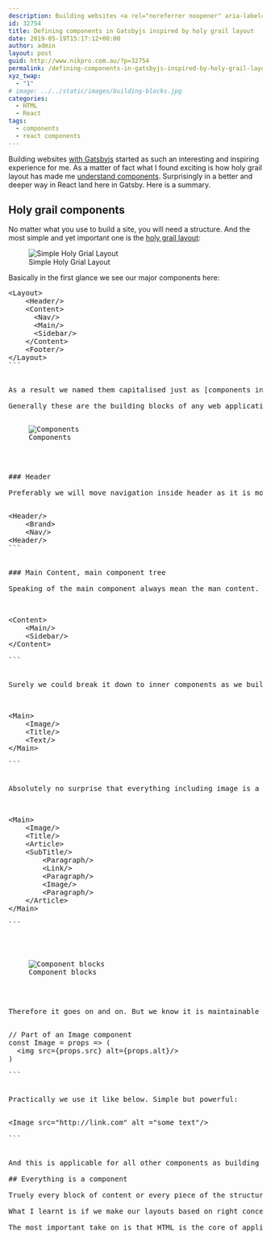```yaml
---
description: Building websites <a rel="noreferrer noopener" aria-label="with Gatsbyjs (opens in a new tab)" href="https://gastbyjs.org" target="_blank">with Gatsbyjs</a> started as such an interesting and inspiring experience for me. As a matter of fact what I found exciting is how holy grail layout has made me [understand components](http://www.nikpro.com.au/nested-components-in-react-how-to-render-a-child-component-inside-a-parent-componentpart-2/). Surprisingly in a better and deeper way in React land here in Gatsby.
id: 32754
title: Defining components in Gatsbyjs inspired by holy grail layout
date: 2019-05-19T15:17:12+00:00
author: admin
layout: post
guid: http://www.nikpro.com.au/?p=32754
permalink: /defining-components-in-gatsbyjs-inspired-by-holy-grail-layout/
xyz_twap:
  - "1"
# image: ../../static/images/building-blocks.jpg
categories:
  - HTML
  - React
tags:
  - components
  - react components
---
```


Building websites <a rel="noreferrer noopener" aria-label="with Gatsbyjs (opens in a new tab)" href="https://gatsbyjs.org" target="_blank">with Gatsbyjs</a> started as such an interesting and inspiring experience for me. As a matter of fact what I found exciting is how holy grail layout has made me [understand components](http://www.nikpro.com.au/nested-components-in-react-how-to-render-a-child-component-inside-a-parent-componentpart-2/). Surprisingly in a better and deeper way in React land here in Gatsby. Here is a summary.

## Holy grail components

No matter what you use to build a site, you will need a structure. And the most simple and yet important one is the [holy grail layout](http://www.nikpro.com.au/create-a-simple-website-layout-using-flexbox/):

<figure>
<img src="/images/holy-grail-layout.png" alt="Simple Holy Grial Layout" /> 
<figcaption>Simple Holy Grial Layout</figcaption>
</figure>

Basically in the first glance we see our major components here:

<pre >&lt;Layout>  
    &lt;Header/>
    &lt;Content>
      &lt;Nav/>
      &lt;Main/>
      &lt;Sidebar/>
    &lt;/Content>
    &lt;Footer/>
&lt;/Layout>
```


As a result we named them capitalised just as [components in react](http://www.nikpro.com.au/more-on-react-components-with-examples/) to better understand the application. Layout is the main component of the application and Content includes the main content of the site. Including Navigation, Sidebar and Main.

Generally these are the building blocks of any web application. And understanding this basic concept is the key for more complex structures. Lets talk about each main component in depth.
<figure>
<img src="/images/components.jpeg" alt="Components"  /> 
<figcaption>Components</figcaption>
</figure>

### Header

Preferably we will move navigation inside header as it is more suited there for most use cases. Most likely we will have a logo or brand on top of the application as well. As a result we will have a complete Header component like this:

<pre >&lt;Header/>
    &lt;Brand>
    &lt;Nav/>
&lt;Header/>
```


### Main Content, main component tree

Speaking of the main component always mean the man content. It could be built of a massive component tree that is hard to maintain. But a good structure never fails even if it looks complex. Our main component here is the Content component:

<pre >   
&lt;Content>
    &lt;Main/>
    &lt;Sidebar/>
&lt;/Content>

```


Surely we could break it down to inner components as we build the structure. Usually the **Main component** is the main article or story in the website. Alternatively it could be the loop of your blog posts. Either way it is content and needs a structure of content:

<pre >   
&lt;Main>
    &lt;Image/>
    &lt;Title/>
    &lt;Text/>
&lt;/Main>

```


Absolutely no surprise that everything including image is a component. This is how Gatsby structures the applications and it is how it should be. Links are also components in gatsby. We could extend our content further:

<pre >   
&lt;Main>
    &lt;Image/>
    &lt;Title/>
    &lt;Article>
    &lt;SubTitle/>
        &lt;Paragraph/>
        &lt;Link/>
        &lt;Paragraph/>
        &lt;Image/>
        &lt;Paragraph/>
    &lt;/Article>
&lt;/Main>

```


<figure>
<img src="/images/main-blocks.png" alt="Component blocks" /> 
<figcaption>Component blocks</figcaption>
</figure>

Therefore it goes on and on. But we know it is maintainable and easy to understand. And here is a simplified Image component in React:

<pre >
// Part of an Image component
const Image = props => (
  &lt;img src={props.src} alt={props.alt}/>
)

```


Practically we use it like below. Simple but powerful:

<pre >
&lt;Image src="http://link.com" alt ="some text"/>

```


And this is applicable for all other components as building blocks of the application.

## Everything is a component

Truely every block of content or every piece of the structure is a component. Holy grail layout is the best presenter of a highly structured layout in its own scale.

What I learnt is if we make our layouts based on right concept and structure the blocks wisely, then we will end up in a readable, sustainable and elegant application. Therefore we can build it on any tech that we are interested in as it really doesn&#8217;t matter.

The most important take on is that HTML is the core of application no matter what technology we use to build our sites and application. We need to make the components right. And components are built of HTML elements and markup.The starting point to build great applications.
